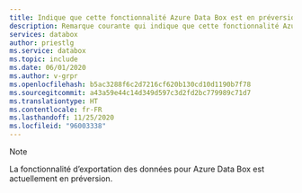 ```yaml
---
title: Indique que cette fonctionnalité Azure Data Box est en préversion | Microsoft Docs
description: Remarque courante qui indique que cette fonctionnalité Azure Data Box est en préversion.
services: databox
author: priestlg
ms.service: databox
ms.topic: include
ms.date: 06/01/2020
ms.author: v-grpr
ms.openlocfilehash: b5ac3288f6c2d7216cf620b130cd10d1190b7f78
ms.sourcegitcommit: a43a59e44c14d349d597c3d2fd2bc779989c71d7
ms.translationtype: HT
ms.contentlocale: fr-FR
ms.lasthandoff: 11/25/2020
ms.locfileid: "96003338"
---
```

> [!NOTE]
> La fonctionnalité d’exportation des données pour Azure Data Box est actuellement en préversion.
